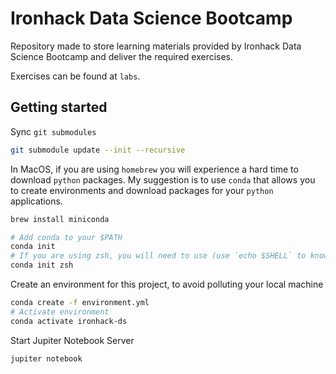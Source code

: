 # Ironhack Data Science Bootcamp

Repository made to store learning materials provided by Ironhack Data Science Bootcamp and deliver the required exercises.

Exercises can be found at `labs`.

## Getting started

Sync `git submodules`
```bash
git submodule update --init --recursive
```

In MacOS, if you are using `homebrew` you will experience a hard time to download `python` packages.
My suggestion is to use `conda` that allows you to create environments and download packages for your `python` applications.
```bash
brew install miniconda

# Add conda to your $PATH
conda init
# If you are using zsh, you will need to use (use `echo $SHELL` to know)
conda init zsh
```

Create an environment for this project, to avoid polluting your local machine
```bash
conda create -f environment.yml
# Activate environment
conda activate ironhack-ds
```

Start Jupiter Notebook Server
```bash
jupiter notebook
```


